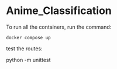 # Anime_Classification

To run all the containers, run the command:

    docker compose up


test the routes:

python -m unittest 
